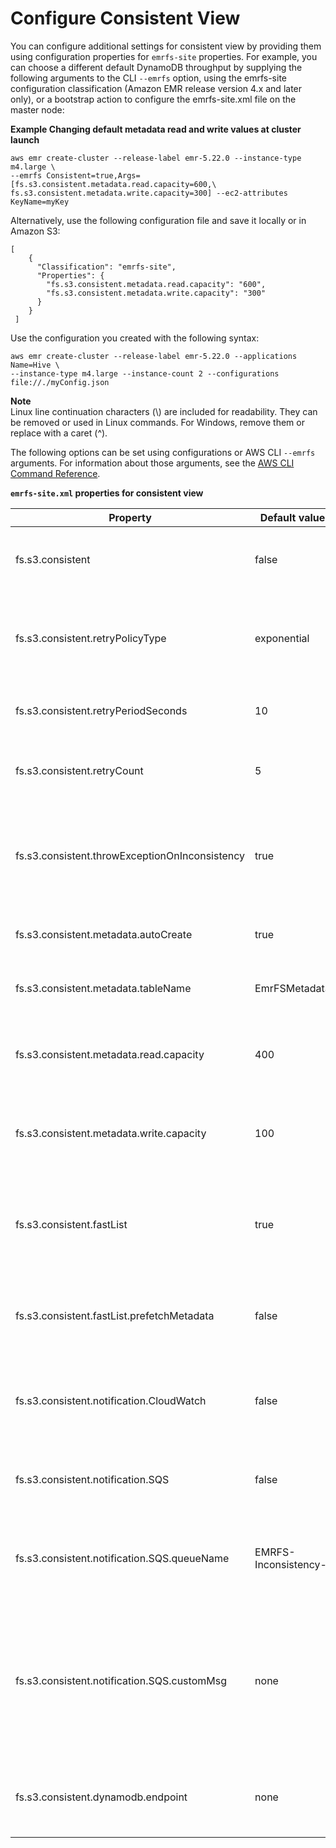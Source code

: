 # Configure Consistent View<a name="emrfs-configure-consistent-view"></a>

You can configure additional settings for consistent view by providing them using configuration properties for `emrfs-site` properties\. For example, you can choose a different default DynamoDB throughput by supplying the following arguments to the CLI `--emrfs` option, using the emrfs\-site configuration classification \(Amazon EMR release version 4\.x and later only\), or a bootstrap action to configure the emrfs\-site\.xml file on the master node:

**Example Changing default metadata read and write values at cluster launch**  

```
aws emr create-cluster --release-label emr-5.22.0 --instance-type m4.large \
--emrfs Consistent=true,Args=[fs.s3.consistent.metadata.read.capacity=600,\
fs.s3.consistent.metadata.write.capacity=300] --ec2-attributes KeyName=myKey
```

Alternatively, use the following configuration file and save it locally or in Amazon S3:

```
[
    {
      "Classification": "emrfs-site",
      "Properties": {
        "fs.s3.consistent.metadata.read.capacity": "600",
        "fs.s3.consistent.metadata.write.capacity": "300"
      }
    }
 ]
```

Use the configuration you created with the following syntax:

```
aws emr create-cluster --release-label emr-5.22.0 --applications Name=Hive \
--instance-type m4.large --instance-count 2 --configurations file://./myConfig.json
```

**Note**  
Linux line continuation characters \(\\\) are included for readability\. They can be removed or used in Linux commands\. For Windows, remove them or replace with a caret \(^\)\.

The following options can be set using configurations or AWS CLI `--emrfs` arguments\. For information about those arguments, see the [AWS CLI Command Reference](http://docs.aws.amazon.com/cli/latest/reference/)\.


**`emrfs-site.xml` properties for consistent view**  

| Property  | Default value | Description  | 
| --- | --- | --- | 
| fs\.s3\.consistent | false |  When set to **true**, this property configures EMRFS to use DynamoDB to provide consistency\.  | 
| fs\.s3\.consistent\.retryPolicyType | exponential | This property identifies the policy to use when retrying for consistency issues\. Options include: exponential, fixed, or none\. | 
| fs\.s3\.consistent\.retryPeriodSeconds | 10 | This property sets the length of time to wait between consistency retry attempts\. | 
| fs\.s3\.consistent\.retryCount | 5 | This property sets the maximum number of retries when inconsistency is detected\. | 
| fs\.s3\.consistent\.throwExceptionOnInconsistency | true | This property determines whether to throw or log a consistency exception\. When set to true, a ConsistencyException is thrown\. | 
| fs\.s3\.consistent\.metadata\.autoCreate | true | When set to true, this property enables automatic creation of metadata tables\. | 
| fs\.s3\.consistent\.metadata\.tableName | EmrFSMetadata | This property specifies the name of the metadata table in DynamoDB\. | 
| fs\.s3\.consistent\.metadata\.read\.capacity | 400 | This property specifies the DynamoDB read capacity to provision when the metadata table is created\. | 
| fs\.s3\.consistent\.metadata\.write\.capacity | 100 | This property specifies the DynamoDB write capacity to provision when the metadata table is created\. | 
| fs\.s3\.consistent\.fastList | true | When set to true, this property uses multiple threads to list a directory \(when necessary\)\. Consistency must be enabled in order to use this property\. | 
| fs\.s3\.consistent\.fastList\.prefetchMetadata | false | When set to true, this property enables metadata prefetching for directories containing more than 20,000 items\. | 
| fs\.s3\.consistent\.notification\.CloudWatch | false | When set to true, CloudWatch metrics are enabled for FileSystem API calls that fail due to Amazon S3 eventual consistency issues\. | 
| fs\.s3\.consistent\.notification\.SQS | false | When set to true, eventual consistency notifications are pushed to an Amazon SQS queue\. | 
| fs\.s3\.consistent\.notification\.SQS\.queueName | EMRFS\-Inconsistency\-<jobFlowId> | Changing this property allows you to specify your own SQS queue name for messages regarding Amazon S3 eventual consistency issues\. | 
| fs\.s3\.consistent\.notification\.SQS\.customMsg | none | This property allows you to specify custom information included in SQS messages regarding Amazon S3 eventual consistency issues\. If a value is not specified for this property, the corresponding field in the message is empty\.  | 
| fs\.s3\.consistent\.dynamodb\.endpoint | none | This property allows you to specify a custom DynamoDB endpoint for your consistent view metadata\. | 